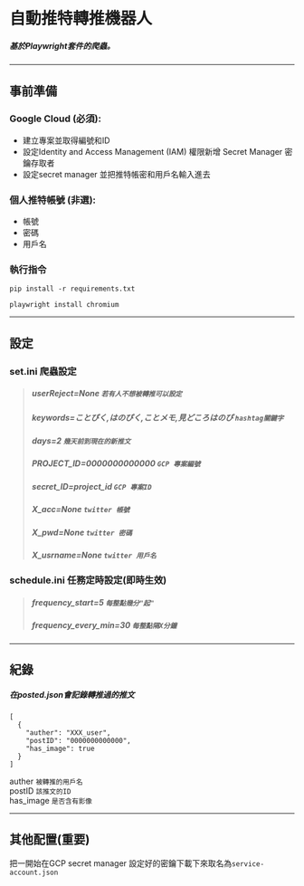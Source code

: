 自動推特轉推機器人
===
##### 基於Playwright套件的爬蟲。  
##### 

---
## 事前準備
### Google Cloud (必須):   
- 建立專案並取得編號和ID  
- 設定Identity and Access Management (IAM) 權限新增 Secret Manager 密鑰存取者 
- 設定secret manager 並把推特帳密和用戶名輸入進去  
 
### 個人推特帳號 (非選):  
- 帳號  
- 密碼  
- 用戶名  
  
  
### 執行指令
```
pip install -r requirements.txt
```
```
playwright install chromium  
```
***
## 設定
### set.ini 爬蟲設定

> ##### userReject=None    `若有人不想被轉推可以設定`
> ##### keywords=ことぴく,はのぴく,ことメモ,見どころはのぴ  `hashtag關鍵字`
> ##### days=2   `幾天前到現在的新推文`
> ##### PROJECT_ID=0000000000000  `GCP 專案編號`
> ##### secret_ID=project_id  `GCP 專案ID`
> ##### X_acc=None  `twitter 帳號`
> ##### X_pwd=None  `twitter 密碼`
> ##### X_usrname=None `twitter 用戶名 `
> 

### schedule.ini 任務定時設定(即時生效)

> ##### frequency_start=5         `每整點幾分"起"`
> ##### frequency_every_min=30    `每整點隔X分鐘`

***
## 紀錄

##### 在posted.json會記錄轉推過的推文

```程式類型=json
[
  {
    "auther": "XXX_user", 
    "postID": "0000000000000",
    "has_image": true
  }
]
```
auther `被轉推的用戶名`  
postID `該推文的ID`  
has_image `是否含有影像`  
***
## 其他配置(重要)
把一開始在GCP secret manager 設定好的密鑰下載下來取名為`service-account.json`

